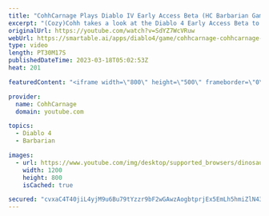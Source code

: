 ```yaml
---
title: "CohhCarnage Plays Diablo IV Early Access Beta (HC Barbarian Gameplay) - Episode 9"
excerpt: "(Cozy)Cohh takes a look at the Diablo 4 Early Access Beta to see what it has to offer. - Watch live at ..."
originalUrl: https://youtube.com/watch?v=SdYZ7WcVRuw
webUrl: https://smartable.ai/apps/diablo4/game/cohhcarnage-cohhcarnage-plays-diablo-iv-early-access-beta-hc-barbarian-gameplay-episode-9/
type: video
length: PT30M17S
publishedDateTime: 2023-03-18T05:02:53Z
heat: 201

featuredContent: "<iframe width=\"800\" height=\"500\" frameborder=\"0\" src=\"https://www.youtube.com/embed/SdYZ7WcVRuw\" allow=\"accelerometer; autoplay; encrypted-media; gyroscope; picture-in-picture\" allowfullscreen></iframe>"

provider:
  name: CohhCarnage
  domain: youtube.com

topics:
  - Diablo 4
  - Barbarian

images:
  - url: https://www.youtube.com/img/desktop/supported_browsers/dinosaur.png
    width: 1200
    height: 800
    isCached: true

secured: "cvxaC4T40jiL4yjM9u6Bu79tYzzr9bF2wGAwzAogbtprjEx5EmLh5hmiZlN43LpzEPhYfEjNqIl8i2dxFxQfAQTf9zr2WicVC+6PM5OrvJ6zu4rUlS17exzNUIc3aKjH1iA/JRXGkptajsypeBmXjtkxggywjQP+Qcw9FH+4aVl2qsSEPvkT6RO5d6ZrOvXWiC/FrG9QaCAyUXaCnp3QG6IKdRwgTe5j3d471kxjrEwhVaf5P3CzWiNyJWHpg2sIYGQmPTveP6WvKFg3r8wesdwjSe0O36Nyom+Pih0tguDWqccuewKn3LHxonCDfyLKt52fMj0Boi3gmczXsLXDJVb04O4FIAFEH+J4va4lsBrg+dThWPQlODZu3mDuft1b4EzT7mhcqv521uJz4vMMNg==;WKbXMl6kxuR69c1b7/UP3w=="
---
```


